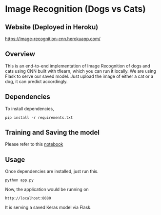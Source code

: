 # Image Recognition (Dogs vs Cats)

## Website (Deployed in Heroku)

 https://image-recognition-cnn.herokuapp.com/

## Overview

This is an end-to-end implementation of Image Recognition of dogs and cats using CNN built with tflearn, which you can run it locally. We are using Flask to serve our saved model. Just upload the image of either a cat or a dog, it can predict accordingly.

## Dependencies

To install dependencies, 

```pip install -r requirements.txt```

## Training and Saving the model

Please refer to this [notebook](https://github.com/aditya-67/ML/blob/master/Dogs%20vs%20Cats%20Image%20Classification.ipynb)

## Usage

Once dependencies are installed, just run this. 

```python app.py```

Now, the application would be running on 

```http://localhost:8080```

It is serving a saved Keras model via Flask.








